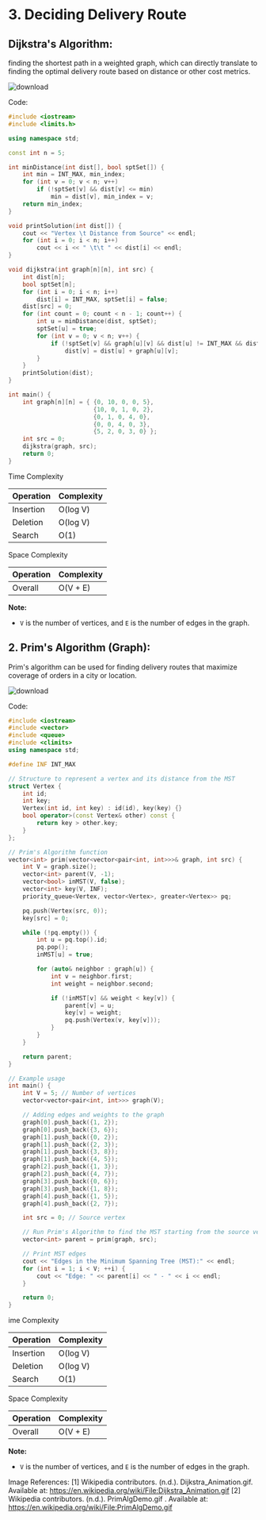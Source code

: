 # 3. Deciding Delivery Route

## Dijkstra's Algorithm:
finding the shortest path in a weighted graph, which can directly translate to finding the optimal delivery route based on distance or other cost metrics.



![download](https://github.com/AbhijnaKalbhag/AbhijnaKalbhag/assets/136738568/97d157c4-dbc9-4c7a-b861-380d8298664d)



Code:
```cpp
#include <iostream>
#include <limits.h>

using namespace std;

const int n = 5;

int minDistance(int dist[], bool sptSet[]) {
    int min = INT_MAX, min_index;
    for (int v = 0; v < n; v++)
        if (!sptSet[v] && dist[v] <= min)
            min = dist[v], min_index = v;
    return min_index;
}

void printSolution(int dist[]) {
    cout << "Vertex \t Distance from Source" << endl;
    for (int i = 0; i < n; i++)
        cout << i << " \t\t " << dist[i] << endl;
}

void dijkstra(int graph[n][n], int src) {
    int dist[n];
    bool sptSet[n];
    for (int i = 0; i < n; i++)
        dist[i] = INT_MAX, sptSet[i] = false;
    dist[src] = 0;
    for (int count = 0; count < n - 1; count++) {
        int u = minDistance(dist, sptSet);
        sptSet[u] = true;
        for (int v = 0; v < n; v++) {
            if (!sptSet[v] && graph[u][v] && dist[u] != INT_MAX && dist[u] + graph[u][v] < dist[v])
                dist[v] = dist[u] + graph[u][v];
        }
    }
    printSolution(dist);
}

int main() {
    int graph[n][n] = { {0, 10, 0, 0, 5},
                        {10, 0, 1, 0, 2},
                        {0, 1, 0, 4, 0},
                        {0, 0, 4, 0, 3},
                        {5, 2, 0, 3, 0} };
    int src = 0;
    dijkstra(graph, src);
    return 0;
}

```

Time Complexity

| Operation   | Complexity       |
|-------------|-------------------|
| Insertion   | O(log V)          |
| Deletion    | O(log V)          |
| Search      | O(1)              |

Space Complexity

| Operation   | Complexity       |
|-------------|-------------------|
| Overall     | O(V + E)          |

**Note:**
- `V` is the number of vertices, and `E` is the number of edges in the graph.
  
## 2. Prim's Algorithm (Graph):
Prim's algorithm can be used for finding delivery routes that maximize coverage of orders in a city or location.


![download](https://github.com/AbhijnaKalbhag/AbhijnaKalbhag/assets/136738568/fd062290-4038-4e9e-9cc5-c83aafa12e5e)


Code:
```cpp
#include <iostream>
#include <vector>
#include <queue>
#include <climits>
using namespace std;

#define INF INT_MAX

// Structure to represent a vertex and its distance from the MST
struct Vertex {
    int id;
    int key;
    Vertex(int id, int key) : id(id), key(key) {}
    bool operator>(const Vertex& other) const {
        return key > other.key;
    }
};

// Prim's Algorithm function
vector<int> prim(vector<vector<pair<int, int>>>& graph, int src) {
    int V = graph.size();
    vector<int> parent(V, -1);
    vector<bool> inMST(V, false);
    vector<int> key(V, INF);
    priority_queue<Vertex, vector<Vertex>, greater<Vertex>> pq;

    pq.push(Vertex(src, 0));
    key[src] = 0;

    while (!pq.empty()) {
        int u = pq.top().id;
        pq.pop();
        inMST[u] = true;

        for (auto& neighbor : graph[u]) {
            int v = neighbor.first;
            int weight = neighbor.second;

            if (!inMST[v] && weight < key[v]) {
                parent[v] = u;
                key[v] = weight;
                pq.push(Vertex(v, key[v]));
            }
        }
    }

    return parent;
}

// Example usage
int main() {
    int V = 5; // Number of vertices
    vector<vector<pair<int, int>>> graph(V);

    // Adding edges and weights to the graph
    graph[0].push_back({1, 2});
    graph[0].push_back({3, 6});
    graph[1].push_back({0, 2});
    graph[1].push_back({2, 3});
    graph[1].push_back({3, 8});
    graph[1].push_back({4, 5});
    graph[2].push_back({1, 3});
    graph[2].push_back({4, 7});
    graph[3].push_back({0, 6});
    graph[3].push_back({1, 8});
    graph[4].push_back({1, 5});
    graph[4].push_back({2, 7});

    int src = 0; // Source vertex

    // Run Prim's Algorithm to find the MST starting from the source vertex
    vector<int> parent = prim(graph, src);

    // Print MST edges
    cout << "Edges in the Minimum Spanning Tree (MST):" << endl;
    for (int i = 1; i < V; ++i) {
        cout << "Edge: " << parent[i] << " - " << i << endl;
    }

    return 0;
}

```
ime Complexity

| Operation   | Complexity       |
|-------------|-------------------|
| Insertion   | O(log V)          |
| Deletion    | O(log V)          |
| Search      | O(1)              |

Space Complexity

| Operation   | Complexity       |
|-------------|-------------------|
| Overall     | O(V + E)          |

**Note:**
- `V` is the number of vertices, and `E` is the number of edges in the graph.

Image References:
[1] Wikipedia contributors. (n.d.). Dijkstra_Animation.gif. Available at: https://en.wikipedia.org/wiki/File:Dijkstra_Animation.gif
[2] Wikipedia contributors. (n.d.). PrimAlgDemo.gif . Available at: https://en.wikipedia.org/wiki/File:PrimAlgDemo.gif
